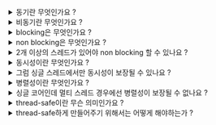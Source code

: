 <details>
<summary>동기란 무엇인가요 ?</summary>
<div markdown="1">

- 메소드 실행과 반환 값이 끈임 없이 한 번에 이어지는 경우
- 다른 스레드의 작업 완료를 자신이 계속 신경쓰는 경우 
  - ex) 수시로 확인하는 코드

      ```java
      Future ft = asyncFileChannel.read(~~~);

      while(!ft.isDone()) {
          // isDone()은 asyncChannle.read() 작업이 완료되지 않았다면 false를 바로 리턴해준다.
          // isDone()은 물어보면 대답을 해줄 뿐 작업 완료를 스스로 신경쓰지 않고,
          // isDone()을 호출하는 쪽에서 계속 isDone()을 호출하면서 작업 완료를 신경쓴다.
          // asyncChannle.read()이 완료되지 않아도 여기에서 다른 작업 수행 가능 
      }

      // 작업이 완료되면 작업 결과에 따른 다른 작업 처리
      ```

</div>
</details>

<details>
<summary>비동기란 무엇인가요 ?</summary>
<div markdown="1">

- 다른 스레드의 작업 완료를 자신이 계속 신경쓰지 않는 경우
  - ex) callback 
      ```kotlin
      callback.enque(resultCallback()) // enque가 실행이 되고 별도의 스레드 생성된다. 
      // enque를 호출한 함수에게 제어권이 돌아온다. 그래서 바로 print가 실행됨 
      print("hello jina") // 즉, enque 함수 처리가 완료되지 않아도, 제어권을 받아서 바로 실행된다.
      ```

</div>
</details>

<details>
<summary>blocking은 무엇인가요 ?</summary>
<div markdown="1">

- 메소드를 실행시킴과 `동시에` CPU 제어권이 리턴되지 않는 경우

</div>
</details>

<details>
<summary>non blocking은 무엇인가요 ?</summary>
<div markdown="1">

- 메소드를 실행시킴과 `동시에` CPU 제어권이 리턴되는 경우
    ```kotlin
    callback.enque(resultCallback()) // enque가 실행이 되고 별도의 스레드 생성된다. 
    // enque를 호출한 함수에게 제어권이 돌아온다. 그래서 바로 print가 실행됨 
    print("hello jina") // 즉, enque 함수 처리가 완료되지 않아도, 제어권을 받아서 바로 실행된다.
    ```
- [reference](http://homoefficio.github.io/2017/02/19/Blocking-NonBlocking-Synchronous-Asynchronous/)
  
</div> 
</details>


<details>
<summary>2개 이상의 스레드가 있어야 non blocking 할 수 있나요 ? </summary>
<div markdown="1">

- 놉 반례로 코루틴이 있다. 코루틴은 하나의 스레드에서 non blocking 할 수 있다. 

</div>
</details>


<details>
<summary>동시성이란 무엇인가요 ?</summary>
<div markdown="1">

- 다수의 테스크가 동시에 실행되어 보이게끔, CPU 제어권을 가지는 시간을 쪼개 각 테스크를 실행하는 것 (시분할 처리 방식)
- Interleaving, 시분할: 다수의 Task 가 있는데, 각 Task 들을 평등하게 조금씩 나누어 실행하는것
- [reference](https://aaronryu.github.io/2019/05/27/coroutine-and-thread/)
</div>
</details>

<details>
<summary>그럼 싱글 스레드에서만 동시성이 보장될 수 있나요 ?</summary>
<div markdown="1">

-  **시분할 처리 시스템이 가능한 환경**이라면, 동시성은 다양한 환경에서 발생할 수 있다. 
-  시분할 처리 시스템이 가능한 환경으로는 **멀티 코어 or 싱글 코어의 멀티 스레드 환경**이 있다. 
    - 동시성이 실제로 사용되는 예제 
        Multiprogramming, or running a lot of programs concurrently (the O.S. has to multiplex their execution on available processors). For example:
        downloading a file
        listening to streaming audio
        having a clock running
        chatting
        analyzing data from some weird experiment
        streaming a movie
        printing something
        running a simulation
        typing in a text editor
        running a web server, sendmail, and other daemons
   - [reference](https://cs.lmu.edu/~ray/notes/introconcurrency/#:~:text=Hardware%20examples%3A,computer%20can%20have%20multiple%20processors)
</div>
</details>

<details>
<summary>병렬성이란 무엇인가요 ?</summary>
<div markdown="1">

- Parallelizing, 병렬수행: 다수의 Task 가 있는데, 각 Task 들이 한번에 수행되는 것
- 병렬성이 보장될 수 있는 환경은 **멀티 코어**이다. 
- [reference](https://aaronryu.github.io/2019/05/27/coroutine-and-thread/)
</div>
</details>

<details>
<summary>싱글 코어인데 멀티 스레드 경우에선 병렬성이 보장될 수 없나요 ? </summary>
<div markdown="1">

- 싱클 코어의 멀티 스레드 환경에선, CPU 제어권을 시간별로 쪼개서 사용해야하기 때문에 병렬 수행 불가하다. 
</div>
</details>

<details>
<summary>thread-safe이란 무슨 의미인가요 ?</summary>
<div markdown="1">

- 멀티 스레드 프로그래밍에서 함수, 변수, 혹은 객체가 여러 스레드로부터 동시에 접근되어도 프로그램의 실행에 문제가 없음을 뜻한다.
- 여러 스레드가 임계구역에 동시에 접근해도 **항상 개발자가 의도한대로 코드가 동작**됨을 뜻한다. 
- [reference](https://m.blog.naver.com/PostView.naver?isHttpsRedirect=true&blogId=complusblog&logNo=220985528418)
</div>
</details>

<details>
<summary>thread-safe하게 만들어주기 위해서는 어떻게 해야하는가 ?</summary>
<div markdown="1">

- 스레드 동기화를 잘 해야합니다. 
- to be Continue...
</div>
</details>